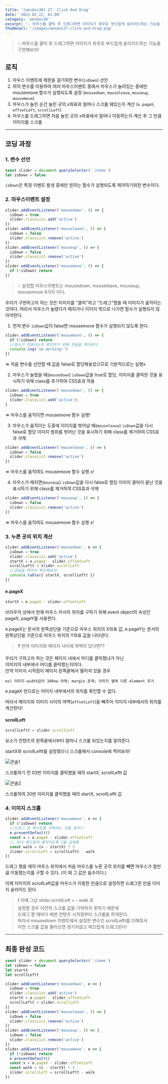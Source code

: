 ```yaml
---
title: '[wesbos30] 27. Click And Drag'
date: '2023.02.22, 01:00'
category: 'wesbos30'
excerpt: '💡 마우스를 클릭 후 드래그하면 이미지가 좌우로 부드럽게 슬라이드하는 기능을 구현해보자!'
thumbnail: '/images/wesbos27-click-and-drag.png'
---
```


> 💡 마우스를 클릭 후 드래그하면 이미지가 좌우로 부드럽게 슬라이드하는 기능을 구현해보자!

## 로직

1. 마우스 이벤트에 제한을 걸기위한 변수(`isDown`) 선언
2. 위의 변수를 이용하여 여러 마우스이벤트 중에서 마우스가 눌려있는 중에만 mousemove 함수가 실행되도록 설정 (`mousedown`, `mouseleave`, `mouseup`, `mousemove`)
3. 마우스가 눌린 순간 눌린 곳의 x좌표와 얼마나 스크롤 돼있는지 계산 (`e.pageX`, `offsetLeft`, `scrollLeft`)
4. 마우스를 드래그하면 처음 눌린 곳의 x좌표에서 얼마나 이동하는지 계산 후 그 만큼 이미지를 스크롤

---

## 코딩 과정

### **1. 변수 선언**

```jsx
const slider = document.querySelector('.items')
let isDown = false
```

`isDown`은 특정 이벤트 발생 중에만 원하는 함수가 실행되도록 제어하기위한 변수이다.

### **2. 마우스이벤트 설정**

```jsx
slider.addEventListener('mousedown', () => {
  isDown = true
  slider.classList.add('active')
})
slider.addEventListener('mouseleave', () => {
  isDown = false
  slider.classList.remove('active')
})
slider.addEventListener('mouseup', () => {
  isDown = false
  slider.classList.remove('active')
})
slider.addEventListener('mousemove', () => {
  if (!isDown) return
})
```

> 💡 설정할 마우스이벤트는 mousedown, mouseleave, mouseup, mousemove 4가지 이다.

우리가 구현하고자 하는 것은 이미지를 "클릭"하고 "드래그"했을 때 이미지가 움직이는 것이다. 따라서 마우스가 눌렸다가 떼지거나 이미지 밖으로 나가면 함수가 실행되지 않아야한다.

1. 먼저 변수 `isDown`값이 false면 mousemove 함수가 실행되지 않도록 한다.

```jsx
slider.addEventListener('mousemove', () => {
  if (!isDown) return
  //함수가 작동하는지 확인하기 위해 콘솔을 찍어본다.
  console.log('im working!')
})
```

⇒ 처음 변수를 선언할 때 값을 false로 할당해놓았으므로 기본적으로는 실행x

2.  마우스가 눌렸을 때(`mousedown`) `isDown`값을 true로 할당,
    이미지를 클릭한 것을 표시하기 위해 class를 추가하여 CSS효과 적용

```jsx
slider.addEventListener('mousedown', () => {
  isDown = true
  slider.classList.add('active');
}
```

⇒ 마우스를 움직이면 mousemove 함수 실행!

3. 마우스가 움직이는 도중에 이미지를 벗어날 때(`mouseleave`) `isDown`값을 다시 false로 할당
   이미지 범위를 벗어난 것을 표시하기 위해 class를 제거하여 CSS효과 삭제

```jsx
slider.addEventListener('mouseleave', () => {
  isDown = false
  slider.classList.remove('active')
})
```

⇒ 마우스를 움직여도 mousemove 함수 실행 x!

4. 마우스가 떼지면(`mouseup`) `isDown`값을 다시 false로 할당
   이미지 클릭이 끝난 것을 표시하기 위해 class를 제거하여 CSS효과 삭제

```jsx
slider.addEventListener('mouseup', () => {
  isDown = false
  slider.classList.remove('active')
})
```

⇒ 마우스를 움직여도 mousemove 함수 실행 x!

### **3. 누른 곳의 위치 계산**

```jsx
slider.addEventListener('mousedown', e => {
  isDown = true
  slider.classList.add('active')
  startX = e.pageX - slider.offsetLeft
  scrollLeftt = slider.scrollLeft
  //콘솔을 찍어서 확인해보자!
  console.table({ startX, scrollLeftt })
})
```

#### e.pageX

```jsx
startX = e.pageX - slider.offsetLeft
```

브라우저 상에서 현재 마우스 커서의 위치를 구하기 위해 event object의 속성인 pageX, pageY를 사용한다.

e.pageX는 문서의 왼쪽상단을 기준으로 마우스 위치의 X좌표 값,
e.pageY는 문서의 왼쪽상단을 기준으로 마우스 위치의 Y좌표 값을 나타낸다.

> ❓ 만약 이미지와 페이지 사이에 여백이 있다면??

우리가 구하고자 하는 것은 페이지 내에서 어디를 클릭했냐가 아닌</br>
이미지의 내부에서 어디를 클릭했는지이다.</br>
만약 이미지 시작점이 페이지 왼쪽끝에서 떨어져 있을 경우</br>

```
ex) 이미지 width값이 100vw 아래; margin 존재; 이미지 옆에 다른 element 추가
```

e.pageX 만으로는 이미지 내부에서의 위치를 확인할 수 없다.</br>

따라서 페이지와 이미지 사이의 여백(`offsetLeft`)을 빼주어 이미지 내부에서의 위치를 계산한다!

#### scrollLeft

```jsx
scrollLeftt = slider.scrollLeft
```

요소가 컨텐츠의 왼쪽끝에서부터 얼마나 스크롤 되있는지를 알려준다.

startX와 scrollLeftt를 설정했으니 스크롤해서 console에 찍어보자!

![콘솔1](https://user-images.githubusercontent.com/87363422/156443248-51059c79-f204-4f58-9b0a-da038baf987c.png)

스크롤하기 전 03번 이미지를 클릭했을 때의 startX, scrollLeftt 값

![콘솔2](https://user-images.githubusercontent.com/87363422/156443279-2ba85905-a4ea-46d7-880d-11a02155355f.png)

스크롤하여 20번 이미지를 클릭했을 때의 startX, scrollLeftt 값

### **4. 이미지 스크롤**

```jsx
slider.addEventListener('mousemove', e => {
  if (!isDown) return
  //드래그 중 텍스트를 선택하는 것을 방지!!
  e.preventDefault()
  const x = e.pageX - slider.offsetLeft
  // 보다 매끄럽게 움직이도록 3을 곱해줌
  const walk = (x - startX) * 3
  slider.scrollLeft = scrollLeftt - walk
})
```

드래그 했을 때의 마우스 위치에서 처음 마우스를 누른 곳의 위치를 빼면 마우스가 얼만큼 이동했는지를 구할 수 있다. (이 때 그 값은 음수이다.)

이제 이미지의 scrollLeft값을 마우스가 이동한 만큼으로 설정하면
드래그한 만큼 이미지 슬라이드 된다.

> ❗ 이때 그냥 slider.scrollLeft = - walk 로</br>
> 설정할 경우 이전의 스크롤 값을 기억하지 못하기 때문에</br>
> 드래그 할 때마다 매번 컨텐츠 시작점부터 스크롤을 하게된다.</br>
> 따라서 mousedown 이벤트에서 설정한 변수인 scrollLeftt를 더해줘서</br>
> 이전 스크롤 값을 불러오면 끊기지않고 매끄럽게 드래그된다!

---

## 최종 완성 코드

```jsx
const slider = document.querySelector('.items')
let isDown = false
let startX
let scrollLeftt

slider.addEventListener('mousedown', e => {
  isDown = true
  slider.classList.add('active')
  startX = e.pageX - slider.offsetLeft
  scrollLeftt = slider.scrollLeft
})
slider.addEventListener('mouseleave', () => {
  isDown = false
  slider.classList.remove('active')
})
slider.addEventListener('mouseup', () => {
  isDown = false
  slider.classList.remove('active')
})
slider.addEventListener('mousemove', e => {
  if (!isDown) return
  e.preventDefault()
  const x = e.pageX - slider.offsetLeft
  const walk = (x - startX) * 3
  slider.scrollLeft = scrollLeftt - walk
})
```
